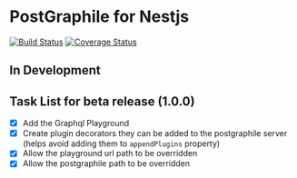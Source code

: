 # PostGraphile for Nestjs

[![Build Status](https://travis-ci.com/alex-ald/postgraphile-nest.svg?branch=master)](https://travis-ci.com/alex-ald/postgraphile-nest)
[![Coverage Status](https://coveralls.io/repos/github/alex-ald/postgraphile-nest/badge.svg)](https://coveralls.io/github/alex-ald/postgraphile-nest)


## In Development

## Task List for beta release (1.0.0)

- [x] Add the Graphql Playground
- [x] Create plugin decorators they can be added to the postgraphile server (helps avoid adding them to `appendPlugins` property)
- [x] Allow the playground url path to be overridden
- [x] Allow the postgraphile path to be overridden
